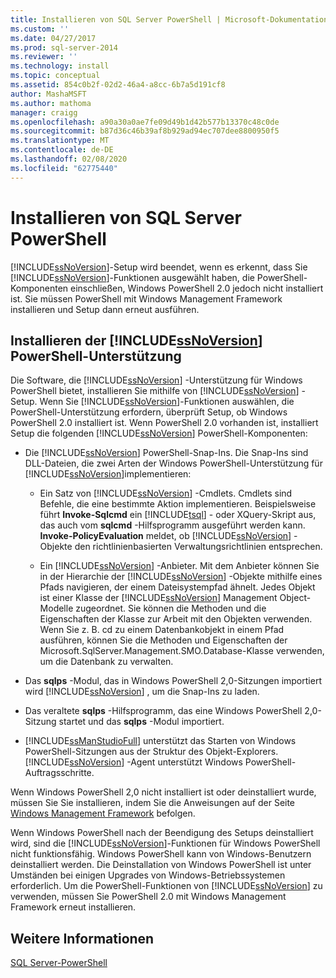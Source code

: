 ```yaml
---
title: Installieren von SQL Server PowerShell | Microsoft-Dokumentation
ms.custom: ''
ms.date: 04/27/2017
ms.prod: sql-server-2014
ms.reviewer: ''
ms.technology: install
ms.topic: conceptual
ms.assetid: 854c0b2f-02d2-46a4-a8cc-6b7a5d191cf8
author: MashaMSFT
ms.author: mathoma
manager: craigg
ms.openlocfilehash: a90a30a0ae7fe09d49b1d42b577b13370c48c0de
ms.sourcegitcommit: b87d36c46b39af8b929ad94ec707dee8800950f5
ms.translationtype: MT
ms.contentlocale: de-DE
ms.lasthandoff: 02/08/2020
ms.locfileid: "62775440"
---
```

# <a name="install-sql-server-powershell"></a>Installieren von SQL Server PowerShell
  
  [!INCLUDE[ssNoVersion](../../includes/ssnoversion-md.md)]-Setup wird beendet, wenn es erkennt, dass Sie [!INCLUDE[ssNoVersion](../../includes/ssnoversion-md.md)]-Funktionen ausgewählt haben, die PowerShell-Komponenten einschließen, Windows PowerShell 2.0 jedoch nicht installiert ist. Sie müssen PowerShell mit Windows Management Framework installieren und Setup dann erneut ausführen.  
  
## <a name="installing-includessnoversionincludesssnoversion-mdmd-powershell-support"></a>Installieren der [!INCLUDE[ssNoVersion](../../includes/ssnoversion-md.md)] PowerShell-Unterstützung  
 Die Software, die [!INCLUDE[ssNoVersion](../../includes/ssnoversion-md.md)] -Unterstützung für Windows PowerShell bietet, installieren Sie mithilfe von [!INCLUDE[ssNoVersion](../../includes/ssnoversion-md.md)] -Setup. Wenn Sie [!INCLUDE[ssNoVersion](../../includes/ssnoversion-md.md)]-Funktionen auswählen, die PowerShell-Unterstützung erfordern, überprüft Setup, ob Windows PowerShell 2.0 installiert ist. Wenn PowerShell 2.0 vorhanden ist, installiert Setup die folgenden [!INCLUDE[ssNoVersion](../../includes/ssnoversion-md.md)] PowerShell-Komponenten:  
  
-   Die [!INCLUDE[ssNoVersion](../../includes/ssnoversion-md.md)] PowerShell-Snap-Ins. Die Snap-Ins sind DLL-Dateien, die zwei Arten der Windows PowerShell-Unterstützung für [!INCLUDE[ssNoVersion](../../includes/ssnoversion-md.md)]implementieren:  
  
    -   Ein Satz von [!INCLUDE[ssNoVersion](../../includes/ssnoversion-md.md)] -Cmdlets. Cmdlets sind Befehle, die eine bestimmte Aktion implementieren. Beispielsweise führt **Invoke-Sqlcmd** ein [!INCLUDE[tsql](../../includes/tsql-md.md)] - oder XQuery-Skript aus, das auch vom **sqlcmd** -Hilfsprogramm ausgeführt werden kann. **Invoke-PolicyEvaluation** meldet, ob [!INCLUDE[ssNoVersion](../../includes/ssnoversion-md.md)] -Objekte den richtlinienbasierten Verwaltungsrichtlinien entsprechen.  
  
    -   Ein [!INCLUDE[ssNoVersion](../../includes/ssnoversion-md.md)] -Anbieter. Mit dem Anbieter können Sie in der Hierarchie der [!INCLUDE[ssNoVersion](../../includes/ssnoversion-md.md)] -Objekte mithilfe eines Pfads navigieren, der einem Dateisystempfad ähnelt. Jedes Objekt ist einer Klasse der [!INCLUDE[ssNoVersion](../../includes/ssnoversion-md.md)] Management Object-Modelle zugeordnet. Sie können die Methoden und die Eigenschaften der Klasse zur Arbeit mit den Objekten verwenden. Wenn Sie z. B. cd zu einem Datenbankobjekt in einem Pfad ausführen, können Sie die Methoden und Eigenschaften der Microsoft.SqlServer.Management.SMO.Database-Klasse verwenden, um die Datenbank zu verwalten.  
  
-   Das **sqlps** -Modul, das in Windows PowerShell 2,0-Sitzungen importiert wird [!INCLUDE[ssNoVersion](../../includes/ssnoversion-md.md)] , um die Snap-Ins zu laden.  
  
-   Das veraltete **sqlps** -Hilfsprogramm, das eine Windows PowerShell 2,0-Sitzung startet und das **sqlps** -Modul importiert.  
  
-   [!INCLUDE[ssManStudioFull](../../includes/ssmanstudiofull-md.md)] unterstützt das Starten von Windows PowerShell-Sitzungen aus der Struktur des Objekt-Explorers. [!INCLUDE[ssNoVersion](../../includes/ssnoversion-md.md)] -Agent unterstützt Windows PowerShell-Auftragsschritte.  
  
 Wenn Windows PowerShell 2,0 nicht installiert ist oder deinstalliert wurde, müssen Sie Sie installieren, indem Sie die Anweisungen auf der Seite [Windows Management Framework](https://go.microsoft.com/fwlink/?LinkId=186214) befolgen.  
  
 Wenn Windows PowerShell nach der Beendigung des Setups deinstalliert wird, sind die [!INCLUDE[ssNoVersion](../../includes/ssnoversion-md.md)]-Funktionen für Windows PowerShell nicht funktionsfähig. Windows PowerShell kann von Windows-Benutzern deinstalliert werden. Die Deinstallation von Windows PowerShell ist unter Umständen bei einigen Upgrades von Windows-Betriebssystemen erforderlich. Um die PowerShell-Funktionen von [!INCLUDE[ssNoVersion](../../includes/ssnoversion-md.md)] zu verwenden, müssen Sie PowerShell 2.0 mit Windows Management Framework erneut installieren.  
  
## <a name="see-also"></a>Weitere Informationen  
 [SQL Server-PowerShell](../../powershell/sql-server-powershell.md)  
  
  
